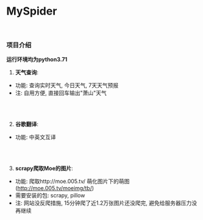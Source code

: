# MySpider
</br>

### 项目介绍
**运行环境均为python3.71**
1. **天气查询**:
- 功能: 查询实时天气, 今日天气, 7天天气预报
- 注: 自用方便, 直接回车输出"萧山"天气

</br>

<br>

2. **谷歌翻译**:
- 功能: 中英文互译

</br>

<br>

3. **scrapy爬取Moe的图片**:
- 功能: 爬取http://moe.005.tv/ 萌化图片下的萌图(http://moe.005.tv/moeimg/tb/)
- 需要安装的包: scrapy, pillow
- 注: 网站没反爬措施, 15分钟爬了近1.2万张图片还没爬完, 避免给服务器压力没再继续

</br>
